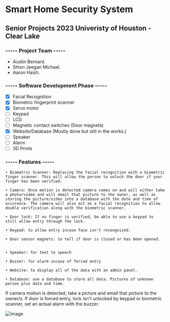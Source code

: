 # Smart Home Security System
## Senior Projects 2023 Univeristy of Houston - Clear Lake
### ----- Project Team -----
- Austin Bernard.
- Shion Jeegan Michael.
- Aaron Haish.

### ----- Software Development Phase -----

- [x] Facial Recognition 
- [x] Biometric fingerprint scanner
- [x] Servo motor
- [ ] Keypad
- [ ] LCD
- [ ] Magnetic contact switches (Door magnets)
- [x] Website/Database (Mostly done but still in the works.)
- [ ] Speaker
- [ ] Alarm
- [ ] 3D Prints

### ----- Features ----- 


	• Biomatric Scanner: Replacing the facial recognition with a biometric finger scanner. This will allow the person to unlock the door if your finger has been verified.
	
	• Camera: Once motion is detected camera comes on and will either take a photo/video and will email that picture to the owner, as well as storing the picture/video into a database with the date and time of occurence. The camera will also act as a facial recognition to allow double verification along with the biometric scanner.
	
	• Door lock: If no finger is verified, be able to use a keypad to still allow entry through the lock.
	
	• Keypad: to allow entry incase face isn't recongnized.
	
	• Door sensor magnets: to tell if door is closed or has been opened.


	• Speaker: for text to speech
	
	• Buzzer: for alarm incase of forced entry

	• Website: to display all of the data with an admin panel.

	• Database: use a database to store all data. Pictures of unknown person plus data and time.

If camera motion is detected, take a picture and email that picture to the owner/s. If door is forced entry, lock isn't unlocked by keypad or biometric scanner, set an actual alarm with the buzzer.

![image](https://user-images.githubusercontent.com/109118567/221726237-850d65f4-635d-4cc3-ade8-652a4201130c.png)




